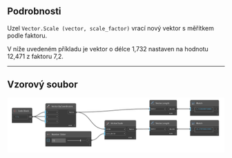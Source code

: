 ## Podrobnosti
Uzel `Vector.Scale (vector, scale_factor)` vrací nový vektor s měřítkem podle faktoru.

V níže uvedeném příkladu je vektor o délce 1,732 nastaven na hodnotu 12,471 z faktoru 7,2.
___
## Vzorový soubor

![Vector.Scale(vector, scale_factor)](./Autodesk.DesignScript.Geometry.Vector.Scale(vector,%20scale_factor)_img.jpg)
